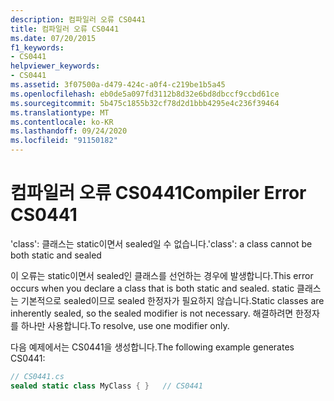 ```yaml
---
description: 컴파일러 오류 CS0441
title: 컴파일러 오류 CS0441
ms.date: 07/20/2015
f1_keywords:
- CS0441
helpviewer_keywords:
- CS0441
ms.assetid: 3f07500a-d479-424c-a0f4-c219be1b5a45
ms.openlocfilehash: eb0de5a097fd3112b8d32e6bd8dbccf9ccbd61ce
ms.sourcegitcommit: 5b475c1855b32cf78d2d1bbb4295e4c236f39464
ms.translationtype: MT
ms.contentlocale: ko-KR
ms.lasthandoff: 09/24/2020
ms.locfileid: "91150182"
---
```

# <a name="compiler-error-cs0441"></a><span data-ttu-id="4ef05-103">컴파일러 오류 CS0441</span><span class="sxs-lookup"><span data-stu-id="4ef05-103">Compiler Error CS0441</span></span>

<span data-ttu-id="4ef05-104">'class': 클래스는 static이면서 sealed일 수 없습니다.</span><span class="sxs-lookup"><span data-stu-id="4ef05-104">'class': a class cannot be both static and sealed</span></span>  
  
 <span data-ttu-id="4ef05-105">이 오류는 static이면서 sealed인 클래스를 선언하는 경우에 발생합니다.</span><span class="sxs-lookup"><span data-stu-id="4ef05-105">This error occurs when you declare a class that is both static and sealed.</span></span> <span data-ttu-id="4ef05-106">static 클래스는 기본적으로 sealed이므로 sealed 한정자가 필요하지 않습니다.</span><span class="sxs-lookup"><span data-stu-id="4ef05-106">Static classes are inherently sealed, so the sealed modifier is not necessary.</span></span> <span data-ttu-id="4ef05-107">해결하려면 한정자를 하나만 사용합니다.</span><span class="sxs-lookup"><span data-stu-id="4ef05-107">To resolve, use one modifier only.</span></span>  
  
 <span data-ttu-id="4ef05-108">다음 예제에서는 CS0441을 생성합니다.</span><span class="sxs-lookup"><span data-stu-id="4ef05-108">The following example generates CS0441:</span></span>  
  
```csharp  
// CS0441.cs  
sealed static class MyClass { }   // CS0441  
```
